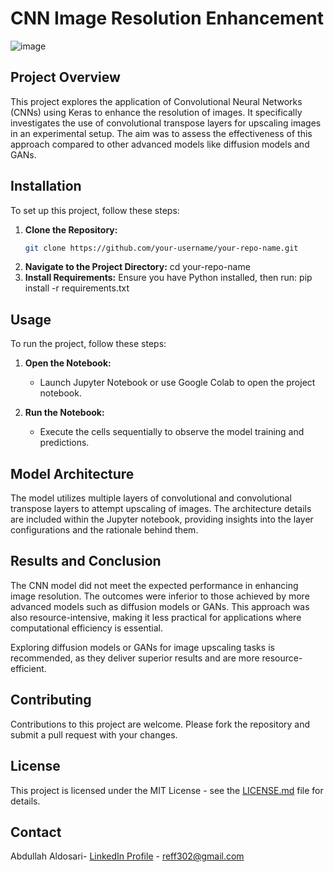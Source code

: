# CNN Image Resolution Enhancement

![image](https://github.com/302cu/CNN-Image-Resolution-Enhancement/assets/90270758/349b3bee-b5fd-4663-8f7a-9e17ac9b2532)

## Project Overview
This project explores the application of Convolutional Neural Networks (CNNs) using Keras to enhance the resolution of images. It specifically investigates the use of convolutional transpose layers for upscaling images in an experimental setup. The aim was to assess the effectiveness of this approach compared to other advanced models like diffusion models and GANs.

## Installation

To set up this project, follow these steps:

1. **Clone the Repository:**
   ```bash
   git clone https://github.com/your-username/your-repo-name.git
2. **Navigate to the Project Directory:**
   cd your-repo-name
3. **Install Requirements:**
  Ensure you have Python installed, then run:
  pip install -r requirements.txt

## Usage

To run the project, follow these steps:

1. **Open the Notebook:**
   - Launch Jupyter Notebook or use Google Colab to open the project notebook.

2. **Run the Notebook:**
   - Execute the cells sequentially to observe the model training and predictions.

## Model Architecture

The model utilizes multiple layers of convolutional and convolutional transpose layers to attempt upscaling of images. The architecture details are included within the Jupyter notebook, providing insights into the layer configurations and the rationale behind them.

## Results and Conclusion

The CNN model did not meet the expected performance in enhancing image resolution. The outcomes were inferior to those achieved by more advanced models such as diffusion models or GANs. This approach was also resource-intensive, making it less practical for applications where computational efficiency is essential.

Exploring diffusion models or GANs for image upscaling tasks is recommended, as they deliver superior results and are more resource-efficient.

## Contributing

Contributions to this project are welcome. Please fork the repository and submit a pull request with your changes.

## License

This project is licensed under the MIT License - see the [LICENSE.md](LICENSE) file for details.

## Contact

Abdullah Aldosari- [LinkedIn Profile](https://www.linkedin.com/in/abdullah-aldosari-058211239?utm_source=share&utm_campaign=share_via&utm_content=profile&utm_medium=ios_app) - reff302@gmail.com
